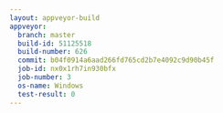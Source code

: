 ```yaml
---
layout: appveyor-build
appveyor:
  branch: master
  build-id: 51125518
  build-number: 626
  commit: b04f0914a6aad266fd765cd2b7e4092c9d90b45f
  job-id: nx0x1rh7in930bfx
  job-number: 3
  os-name: Windows
  test-result: 0
---
```

